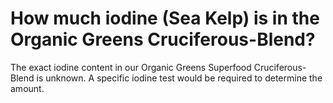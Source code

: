 # How much iodine (Sea Kelp) is in the Organic Greens Cruciferous-Blend?

The exact iodine content in our Organic Greens Superfood Cruciferous-Blend is unknown. A specific iodine test would be required to determine the amount.